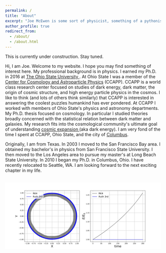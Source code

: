 ```yaml
---
permalink: /
title: "About"
excerpt: "Joe McEwen is some sort of physicist, something of a pythonista, a wanna be scientific computational ninja, and mostly a wandering bicyclist."
author_profile: true
redirect_from:
  - /about/
  - /about.html
---
```

This is currently under construction. Stay tuned.

Hi, I am Joe. Welcome to my website. I hope you may find something of interest here. My professional background is in physics. I earned my Ph.D. in 2016 at [The Ohio State University ](https://physics.osu.edu/). At Ohio State I was a member of the [Center for Cosmology and Astroparticle Physics](http://ccapp.osu.edu/) (CCAPP). CCAPP is a world class research center focused on studies of dark energy, dark matter, the origin of cosmic structure, and high energy particle physics in the cosmos. I like to think (and lots of others think similarly) that CCAPP is interested in answering the coolest puzzles humankind has ever pondered. At CCAPP I worked with members of Ohio State's physics and astronomy departments. My Ph.D. thesis focused on cosmology. In particular I studied theories broadly concerned with the statistical relation between dark matter and galaxies. My research fits into the cosmological community's ultimate goal of understanding [cosmic expansion ](https://arxiv.org/abs/1201.2434) (aka dark energy). I am very fond of the time I spent at CCAPP, Ohio State, and the city of [Columbus](https://www.nationalgeographic.com/travel/destinations/north-america/united-states/ohio/why-columbus-should-be-on-your-travel-radar-hipster-city-ohio-next-brooklyn/).

Originally, I am from Texas. In 2003 I moved to the San Francisco Bay area. I obtained my bachelor's in physics from San Francisco State University. I then moved to the Los Angeles area to pursue my master's at Long Beach State University. In 2010 I began my Ph.D. in Columbus, Ohio. I have recently relocated to Seattle, WA. I am looking forward to the next exciting chapter in my life.


<br/><img src='/images/Kepler_error.png'>
